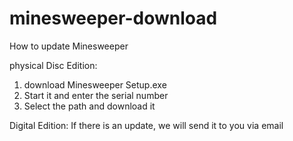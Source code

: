 # minesweeper-download
How to update Minesweeper

physical Disc Edition: 
1. download Minesweeper Setup.exe
2. Start it and enter the serial number
3. Select the path and download it

Digital Edition: 
If there is an update, we will send it to you via email
